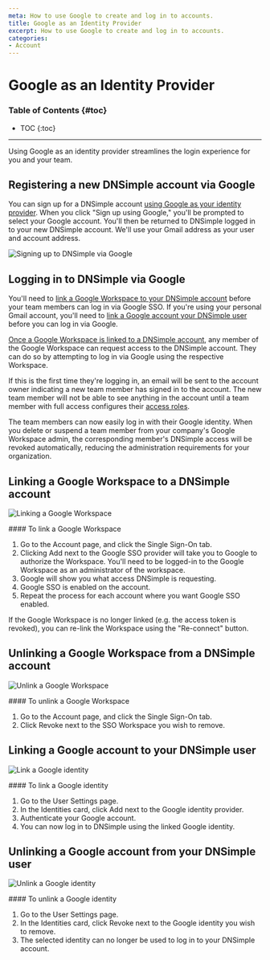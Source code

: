 ```yaml
---
meta: How to use Google to create and log in to accounts.
title: Google as an Identity Provider
excerpt: How to use Google to create and log in to accounts.
categories:
- Account
---
```


# Google as an Identity Provider

### Table of Contents {#toc}

* TOC
{:toc}

---

Using Google as an identity provider streamlines the login experience for you and your team.

## Registering a new DNSimple account via Google

You can sign up for a DNSimple account [using Google as your identity provider](/articles/google-identity-provider). When you click "Sign up using Google," you'll be prompted to select your Google account. You'll then be returned to DNSimple logged in to your new DNSimple account. We'll use your Gmail address as your user and account address.

![Signing up to DNSimple via Google](/files/google-sso-social-signup.png)

## Logging in to DNSimple via Google

You'll need to [link a Google Workspace to your DNSimple account](#linking-a-google-workspace-to-a-dnsimple-account) before your team members can log in via Google SSO. If you're using your personal Gmail account, you'll need to [link a Google account your DNSimple user](#linking-a-google-account-your-dnsimple-user) before you can log in via Google. 


[Once a Google Workspace is linked to a DNSimple account](#linking-a-google-workspace-to-a-dnsimple-account), any member of the Google Workspace can request access to the DNSimple account. They can do so by attempting to log in via Google using the respective Workspace. 

If this is the first time they're logging in, an email will be sent to the account owner indicating a new team member has signed in to the account. The new team member will not be able to see anything in the account until a team member with full access configures their [access roles](/articles/domain-access-control/).

The team members can now easily log in with their Google identity. When you delete or suspend a team member from your company's Google Workspace admin, the corresponding member's DNSimple access will be revoked automatically, reducing the administration requirements for your organization.

## Linking a Google Workspace to a DNSimple account

![Linking a Google Workspace](/files/google-sso-enable.png)

<div class="section-steps" markdown="1">
#### To link a Google Workspace

1. Go to the <label>Account</label> page, and click the <label>Single Sign-On</label> tab.
1. Clicking <label>Add</label> next to the Google SSO provider will take you to Google to authorize the Workspace. You'll need to be logged-in to the Google Workspace as an administrator of the workspace.
1. Google will show you what access DNSimple is requesting.
1. Google SSO is enabled on the account.
1. Repeat the process for each account where you want Google SSO enabled.
</div>

If the Google Workspace is no longer linked (e.g. the access token is revoked), you can re-link the Workspace using the "Re-connect" button.

## Unlinking a Google Workspace from a DNSimple account

![Unlink a Google Workspace](/files/google-sso-enabled.png)

<div class="section-steps" markdown="1">
#### To unlink a Google Workspace

1. Go to the <label>Account</label> page, and click the <label>Single Sign-On</label> tab.
1. Click <label>Revoke</label> next to the SSO Workspace you wish to remove.
</div>

## Linking a Google account to your DNSimple user

![Link a Google identity](/files/google-link-identity.png)

<div class="section-steps" markdown="1">
#### To link a Google identity

1. Go to the <label>User Settings</label> page.
1. In the <label>Identities</label> card, click <label>Add</label> next to the Google identity provider.
1. Authenticate your Google account.
1. You can now log in to DNSimple using the linked Google identity.
</div>

## Unlinking a Google account from your DNSimple user

![Unlink a Google identity](/files/google-unlink-identity.png)

<div class="section-steps" markdown="1">
#### To unlink a Google identity

1. Go to the <label>User Settings</label> page.
1. In the <label>Identities</label> card, click <label>Revoke</label> next to the Google identity you wish to remove.
1. The selected identity can no longer be used to log in to your DNSimple account.
</div>

